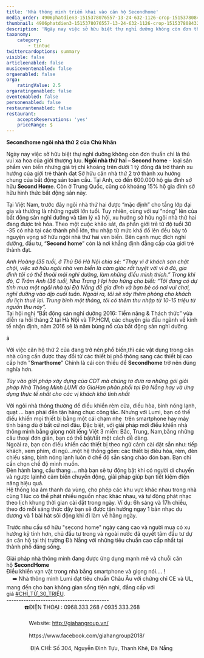 ```yaml
---
title: 'Nhà thông minh triển khai vào căn hộ Secondhome'
media_order: 4906phatdien3-1515378076557-13-24-632-1126-crop-1515378084325.jpg
thumbnail: 4906phatdien3-1515378076557-13-24-632-1126-crop-1515378084325.jpg
description: 'Ngày nay việc sở hữu biệt thự nghỉ dưỡng không còn đơn thuần chỉ là thú vui xa hoa của giới thượng lưu. Ngôi nhà thứ hai – Second home - loại sản phẩm ven biển nhưng giá trị chỉ khoảng trên dưới 1 tỷ đồng đã trở thành xu hướng của giới trẻ thành đạt Sở hữu căn nhà thứ 2 trở thành xu hướng chung của bất động sản toàn cầu. Tại Anh, có đến 600.000 hộ gia đình sở hữu Second Home. Còn ở Trung Quốc, cũng có khoảng 15% hộ gia đình sở hữu hình thức bất động sản này.'
taxonomy:
    category:
        - tintuc
twittercardoptions: summary
visible: false
articleenabled: false
musiceventenabled: false
orgaenabled: false
orga:
    ratingValue: 2.5
orgaratingenabled: false
eventenabled: false
personenabled: false
restaurantenabled: false
restaurant:
    acceptsReservations: 'yes'
    priceRange: $
---
```


<p><strong>Secondhome ng&ocirc;i nh&agrave; thứ 2 của Chủ Nh&acirc;n</strong></p>
<p>Ng&agrave;y nay việc sở hữu biệt thự nghỉ dưỡng kh&ocirc;ng c&ograve;n đơn thuần chỉ l&agrave; th&uacute; vui xa hoa của giới thượng lưu.&nbsp;<strong>Ng&ocirc;i nh&agrave; thứ hai &ndash; Second home</strong>&nbsp;- loại sản phẩm ven biển nhưng gi&aacute; trị chỉ khoảng tr&ecirc;n dưới 1 tỷ đồng đ&atilde; trở th&agrave;nh xu hướng của giới trẻ th&agrave;nh đạt Sở hữu căn nh&agrave; thứ 2 trở th&agrave;nh xu hướng chung của bất động sản to&agrave;n cầu. Tại Anh, c&oacute; đến 600.000 hộ gia đ&igrave;nh sở hữu&nbsp;<strong>Second Hom</strong>e. C&ograve;n ở Trung Quốc, cũng c&oacute; khoảng 15% hộ gia đ&igrave;nh sở hữu h&igrave;nh thức bất động sản n&agrave;y.</p>
<p>Tại Việt Nam, trước đ&acirc;y ng&ocirc;i nh&agrave; thứ hai được &ldquo;mặc định&rdquo; cho tầng lớp đại gia v&agrave; thường l&agrave; những người lớn tuổi. Tuy nhi&ecirc;n, c&ugrave;ng với sự &ldquo;n&oacute;ng&rdquo; l&ecirc;n của bất động sản nghỉ dưỡng v&agrave; t&acirc;m l&yacute; x&atilde; hội, xu hướng sở hữu ng&ocirc;i nh&agrave; thứ hai đang được trẻ h&oacute;a. Theo một cuộc khảo s&aacute;t, đa phần giới trẻ từ độ tuổi 30 -35 c&oacute; nh&agrave; tại c&aacute;c th&agrave;nh phố lớn, thu nhập từ mức kh&aacute; đổ l&ecirc;n đều b&agrave;y tỏ nguyện vọng sở hữu ng&ocirc;i nh&agrave; thứ hai ven biển. B&ecirc;n cạnh mục đ&iacute;ch nghỉ dưỡng, đầu tư, &ldquo;<strong>Second home</strong>&rdquo; c&ograve;n l&agrave; nơi khẳng định đẳng cấp của giới trẻ th&agrave;nh đạt.</p>
<p><em>Anh Ho&agrave;ng (35 tuổi, ở Thủ Đ&ocirc; H&agrave; Nội chia sẻ: &ldquo;Thay v&igrave; ở kh&aacute;ch sạn chật chội, việc sở hữu ng&ocirc;i nh&agrave; ven biển l&agrave; cảm gi&aacute;c rất tuyệt vời v&igrave; ở đ&oacute;, gia đ&igrave;nh t&ocirc;i c&oacute; thể thoải m&aacute;i nghỉ dưỡng, l&agrave;m những điều m&igrave;nh th&iacute;ch.&rdquo; Trong khi đ&oacute;, C Tr&acirc;m Anh (36 tuổi, Nha Trang ) lại h&agrave;o hứng cho biết: &ldquo;T&ocirc;i đang c&oacute; dự t&iacute;nh mua một ng&ocirc;i nh&agrave; tại Đ&agrave; Nẵng đề gia đ&igrave;nh v&agrave; bạn b&egrave; c&oacute; nơi vui chơi, nghỉ dưỡng v&agrave;o dịp cuối tuần. Ngo&agrave;i ra, t&ocirc;i sẽ x&acirc;y th&ecirc;m ph&ograve;ng cho kh&aacute;ch du lịch thu&ecirc; lại. Trung b&igrave;nh một th&aacute;ng, t&ocirc;i c&oacute; th&ecirc;m thu nhập từ 10-15 triệu từ nguồn thu n&agrave;y&rdquo;.</em><br />Tại hội nghị &ldquo;Bất động sản nghỉ dưỡng 2016: Tiềm năng &amp; Th&aacute;ch thức&rdquo; vừa diễn ra hồi th&aacute;ng 2 tại H&agrave; Nội v&agrave; TP.HCM, c&aacute;c chuy&ecirc;n gia đầu ng&agrave;nh về kinh tế nhận định, năm 2016 sẽ l&agrave; năm b&ugrave;ng nổ của bất động sản nghỉ dưỡng.</p>
<p><img src="/newv1/tin-tuc/nha-thong-minh-trien-khai-vao-can-ho-secondhome/4906phatdien3-1515378076557-13-24-632-1126-crop-1515378084325.jpg" alt="" />ả&nbsp;</p>
<p>Với việc căn hộ thứ 2 của đang trở n&ecirc;n phổ biến,th&igrave; c&aacute;c vật dụng trong căn nh&agrave; cũng cần được thay đổi từ c&aacute;c thiết bị phổ th&ocirc;ng sang c&aacute;c thiết bị cao cấp hơn "<strong>Smarthome</strong>" Ch&iacute;nh l&agrave; c&aacute;i c&ograve;n thiếu để&nbsp;<strong>Secondhome</strong>&nbsp;trở n&ecirc;n đ&uacute;ng nghĩa hơn.</p>
<p><em>T&ugrave;y v&agrave;o giải ph&aacute;p x&acirc;y dựng của CDT m&agrave; ch&uacute;ng ta đưa ra những g&oacute;i giải ph&aacute;p Nh&agrave; Th&ocirc;ng Minh LUMI do GiaHan ph&acirc;n phối tại Đ&agrave; Nẵng hay v&agrave; ứng dụng thực tế nhất cho c&aacute;c vị kh&aacute;ch kh&oacute; t&iacute;nh nhất</em></p>
<p>Với ng&ocirc;i nh&agrave; th&ocirc;ng thường để điều khiển r&egrave;m cửa, điều h&ograve;a, b&igrave;nh n&oacute;ng lạnh, quạt ... bạn phải đến tận h&agrave;ng chục c&ocirc;ng tắc. Nhưng với Lumi, bạn c&oacute; thể điều khiển mọi thiết bị bằng một c&aacute;i chạm nhẹ&nbsp; tr&ecirc;n smartphone hay m&aacute;y t&iacute;nh bảng d&ugrave; ở bất cứ nơi đ&acirc;u. Đặc biệt, với giải ph&aacute;p mới điều khiển nh&agrave; th&ocirc;ng minh bằng giọng n&oacute;it iếng Việt 3 miền: Bắc, Trung, Nam,bằng những c&acirc;u thoại đơn giản, bạn c&oacute; thể bật/tắt một c&aacute;ch dễ d&agrave;ng.<br />Ngo&agrave;i ra, bạn c&ograve;n điều khiển c&aacute;c thiết bị theo ngữ cảnh c&agrave;i đặt sẵn như: tiếp kh&aacute;ch, xem phim, đi ngủ&hellip;một hệ thống gồm: c&aacute;c thiết bị đi&ecirc;u h&ograve;a, r&egrave;m, đ&egrave;n chiếu s&aacute;ng, b&igrave;nh n&oacute;ng lạnh lu&ocirc;n ở chế độ sẵn s&agrave;ng ch&agrave;o đ&oacute;n bạn. Bạn chỉ cần chọn chế độ m&igrave;nh muốn.<br />Đ&egrave;n h&agrave;nh lang, cầu thang ... nh&agrave; bạn sẽ tự động bật khi c&oacute; người di chuyển v&agrave; ngược lạinhờ cảm biến chuyển động, giải ph&aacute;p gi&uacute;p bạn tiết kiệm điện năng hiệu quả.<br />Hệ thống loa &acirc;m thanh đa v&ugrave;ng, cho ph&eacute;p c&aacute;c khu vực kh&aacute;c nhau trong nh&agrave; c&ugrave;ng 1 l&uacute;c c&oacute; thể ph&aacute;t nhiều nguồn nhạc kh&aacute;c nhau, v&agrave; tự động ph&aacute;t nhạc theo lịch khung thời gian c&agrave;i đặt trong ng&agrave;y. V&iacute; dụ: 6h s&aacute;ng v&agrave; 17h chiều,&nbsp; theo đ&oacute; mỗi s&aacute;ng thức dậy bạn sẽ được tận hưởng ngay 1 bản nhạc du dương v&agrave; 1 b&agrave;i h&aacute;t s&ocirc;i động khi đi l&agrave;m về hằng ng&agrave;y.</p>
<p>Trước nhu cầu sở hữu "second home" ng&agrave;y c&agrave;ng cao v&agrave; người mua c&oacute; xu hướng kỹ t&iacute;nh hơn, chủ đầu tư trong v&agrave; ngo&agrave;i nước đ&atilde; quyết t&acirc;m đầu tư dự &aacute;n căn hộ tại thị trường Đ&agrave; Nẵng với những ti&ecirc;u chuẩn cao cấp nhất tại th&agrave;nh phố đ&aacute;ng sống.</p>
<p>Giải ph&aacute;p nh&agrave; th&ocirc;ng minh đang được ứng dụng mạnh mẽ v&agrave; chuỗi căn hộ&nbsp;<strong>SecondHome</strong><br />Điều khiển vạn vật trong nh&agrave; bằng smartphone v&agrave; giọng n&oacute;i.... !<br /><span class="_5mfr _47e3"><img class="img" src="https://static.xx.fbcdn.net/images/emoji.php/v9/f9e/1/16/27a1.png" alt="" width="16" height="16" /><span class="_7oe">➡️</span></span>&nbsp;Nh&agrave; th&ocirc;ng minh Lumi đạt ti&ecirc;u chuẩn Ch&acirc;u &Acirc;u với chứng chỉ CE v&agrave; UL, mang đến cho bạn kh&ocirc;ng gian sống tiện nghi, đẳng cấp với gi&aacute;&nbsp;<a class="_58cn" href="https://www.facebook.com/hashtag/ch%E1%BB%89_t%E1%BB%AB_30_tri%E1%BB%87u?source=feed_text&amp;__xts__%5B0%5D=68.ARA6z9vO4yLU62TKnIm16_1yV5yR3TpwVx3IKFe3oZ4J0_6kKaf2gcZ_W0yt4VhtYG5chh5bo_wSxQSGZl_cMzu9laDg_4CLculdWNrETfefQNdJ3Tt8V9VjwyJzQld3XQqeTRBFpIAJKJ4l8p5H3A90Nk03j0VfKx_mazT0nMuRMY01jP7U6g&amp;__tn__=%2ANK-R" data-ft="{&quot;type&quot;:104,&quot;tn&quot;:&quot;*N&quot;}"><span class="_5afx"><span class="_58cl _5afz">#</span><span class="_58cm">CHỈ_TỪ_30_TRIỆU</span></span></a>.<br />------------------------------------------<br /><span class="_5mfr _47e3"><span class="_7oe">&nbsp; &nbsp; &nbsp; &nbsp; &nbsp; &nbsp; ☎️</span></span>ĐIỆN THOẠI : 0968.333.268 / 0935.333.268<span class="text_exposed_show"><br /><br /><span class="_5mfr _47e3">&nbsp; &nbsp; &nbsp; &nbsp; &nbsp; &nbsp;<img class="img" src="https://static.xx.fbcdn.net/images/emoji.php/v9/f8f/1/16/2734.png" alt="" width="16" height="16" /></span>Website:&nbsp;<a href="http://giahangroup.vn/" target="_blank" rel="noopener nofollow" data-ft="{&quot;tn&quot;:&quot;-U&quot;}" data-lynx-mode="async" data-lynx-uri="https://l.facebook.com/l.php?u=http%3A%2F%2Fgiahangroup.vn%2F&amp;h=AT3zYXuNTUxbIve9fs33KKKJKCBJUFBh4jz3Py6w9FXSttHFB5R-NAeXnjQ-OlO5qpTzgSJlVU-5YabYuUrK3cb7OGkwGuK-DHNXKlvzNfWUwByRlOvUg9suSEQGJ2RaP4JeAsiHO0QCtpEXAC7RgmJeRmoHquHDO4yj4N_htcxo5RqiAwjuOwlfupD7Y-_Qt2w-3NbO2rQ_FYonQOoIQQ0UXEppdtcbpTTKPvtLhftChBzy2cR0gy_8m00Y-oD54qSJ3iP7Hk272IoU1B5XpSqupjoZSIgihJcamZu1UaHqCtHUYnldFvZGmO9GL5ambTiICaEHhZQeTpcQlE8h0kN527VPgVIVvuDHC7EHmLad0iylSqqrECeeY0YsYSiSbpeLEbh9PU8aKKho25RT">http://giahangroup.vn/</a></span></p>
<p>&nbsp; &nbsp; &nbsp; &nbsp; &nbsp; &nbsp;<img class="img" src="https://static.xx.fbcdn.net/images/emoji.php/v9/f8f/1/16/2734.png" alt="" width="16" height="16" />https://www.facebook.com/giahangroup2018/</p>
<p><span class="text_exposed_show"><span class="_5mfr _47e3">&nbsp; &nbsp; &nbsp; &nbsp; &nbsp; &nbsp;<img class="img" src="https://static.xx.fbcdn.net/images/emoji.php/v9/f8f/1/16/2734.png" alt="" width="16" height="16" /></span>&nbsp;ĐỊA CHỈ: Số 304, Nguyễn Đ&igrave;nh Tựu, Thanh Kh&ecirc;, Đ&agrave; Nẵng</span></p>